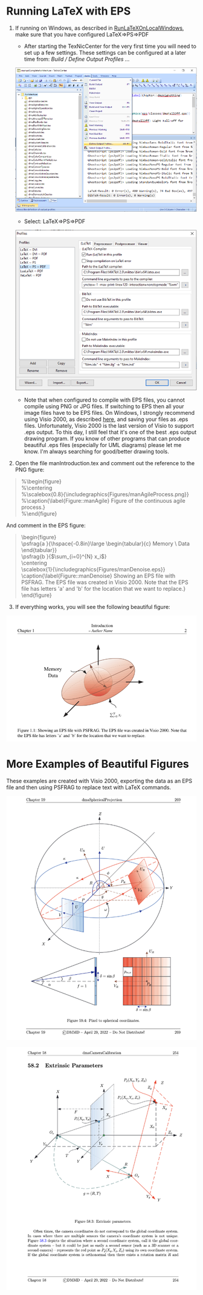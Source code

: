 # Running LaTeX with EPS 

1. If running on Windows, as described in [RunLaTeXOnLocalWindows](./RunLaTeXOnLocalWindows.md), make sure that you have configured LaTeX=>PS=>PDF
    -  After starting the TexNicCenter for the very first time you will need to set up a few settings.  These settings can be configured at a later time from: *Build / Define Output Profiles ...*
    
    ![configure](./Images/DefineOutputs.png "Configure")
    - Select: LaTeX=>PS=>PDF

    ![configure](./Images/LaTeX-PS-PDF.png "Configure")
    - Note that when configured to compile with EPS files, you cannot compile using PNG or JPG files.  If switching to EPS then all your image files have to be EPS files.  On Windows, I strongly recommend using Visio 2000, as described [here](./Visio2000/README.md), and saving your files as .eps files.  Unfortunately, Visio 2000 is the last version of Visio to support .eps output. To this day, I still feel that it's one of the best .eps output drawing program.  If you know of other programs that can produce beautiful .eps files (especially for UML diagrams) please let me know.  I'm always searching for good/better drawing tools.
2. Open the file manIntroduction.tex and comment out the reference to the PNG figure:
> %\begin{figure} \
> %\centering \
> %\scalebox{0.8}{\includegraphics{Figures/manAgileProcess.png}} \
> %\caption{\label{Figure::manAgile} Figure of the continuous agile process.} \
> %\end{figure} 

   And comment in the EPS figure:

> \begin{figure} \
> \psfrag{a }{\hspace{-0.8in}\large \begin{tabular}{c} Memory \\ Data \end{tabular}} \
> \psfrag{b }{$\sum_{i=0}^{N} x_i$} \
> \centering \
> \scalebox{1}{\includegraphics{Figures/manDenoise.eps}} \
> \caption{\label{Figure::manDenoise} Showing an EPS file with PSFRAG.  The EPS file was created in Visio 2000.  Note that the EPS file has letters 'a' and 'b' for the location that we want to replace.} \
> \end{figure}
3.  If everything works, you will see the following beautiful figure:

![elipseOutput](./Images/manElipseOutput.png "elipseOutput")

# More Examples of Beautiful Figures

These examples are created with Visio 2000, exporting
the data as an EPS file and then using PSFRAG to replace
text with LaTeX commands.

![sphericalProjection](./Images/manSphericalProjection.png "sphericalProjection")


![3DMapping](./Images/man3DProjection.png "3DProjection")